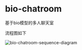 # bio-chatroom
基于bio模型的多人聊天室

流程图如下

![bio-chatroom-sequence-diagram](/Users/charliezhang/Desktop/bio-chatroom/bio-chatroom-sequence-diagram.png)